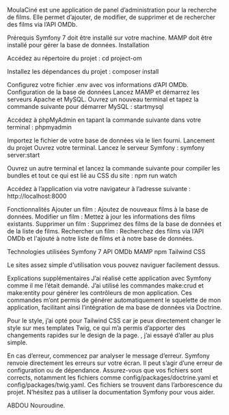 
MoulaCiné est une application de panel d’administration pour la recherche de films. Elle permet d’ajouter, de modifier, de supprimer et de rechercher des films via l’API OMDb.

Prérequis
Symfony 7 doit être installé sur votre machine.
MAMP doit être installé pour gérer la base de données.
Installation


Accédez au répertoire du projet :
cd project-om

Installez les dépendances du projet :
composer install

Configurez votre fichier .env avec vos informations d’API OMDb.
Configuration de la base de données
Lancez MAMP et démarrez les serveurs Apache et MySQL. 
Ouvrez un nouveau terminal et tapez la commande suivante pour démarrer MySQL :
startmysql

Accédez à phpMyAdmin en tapant la commande suivante dans votre terminal :
phpmyadmin

Importez le fichier de votre base de données via le lien fourni.
Lancement du projet
Ouvrez votre terminal.
Lancez le serveur Symfony :
symfony server:start

Ouvrez un autre terminal et lancez la commande suivante pour compiler les bundles et tout ce qui est lié au CSS du site :
npm run watch

Accédez à l’application via votre navigateur à l’adresse suivante :
http://localhost:8000

Fonctionnalités
Ajouter un film : Ajoutez de nouveaux films à la base de données.
Modifier un film : Mettez à jour les informations des films existants.
Supprimer un film : Supprimez des films de la base de données et de la liste de films.
Rechercher un film : Recherchez des films via l’API OMDb et l'ajouté à notre liste de films et à notre base de données.

Technologies utilisées
Symfony 7
API OMDb
MAMP
npm
Tailwind CSS

Le sites assez simple d'utilisation vous pouvez naviguer facilement dessus.

Explications supplémentaires
J’ai réalisé cette application avec Symfony comme il me l’était demandé. J’ai utilisé les commandes make:crud et make:entity pour générer les contrôleurs de mon application. Ces commandes m’ont permis de générer automatiquement le squelette de mon application, facilitant ainsi l’intégration de ma base de données via Doctrine.

Pour le style, j’ai opté pour Tailwind CSS car je peux directement changer le style sur mes templates Twig, ce qui m’a permis d’apporter des changements rapides sur le design de la page. , j’ai essayé d’aller au plus simple.

En cas d’erreur, commencez par analyser le message d’erreur. Symfony renvoie directement les erreurs sur votre écran. Il peut s’agir d’une erreur de configuration ou de dépendance. Assurez-vous que vos fichiers sont corrects, notamment les fichiers comme config/packages/doctrine.yaml et config/packages/twig.yaml. Ces fichiers se trouvent dans l’arborescence du projet. N’hésitez pas à utiliser la documentation Symfony pour vous aider.

ABDOU Nouroudine.
